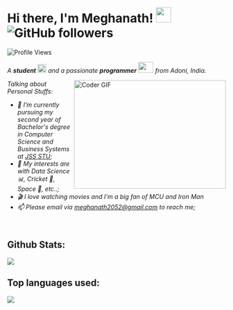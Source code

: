 # Hi there, I'm Meghanath! <img src="https://raw.githubusercontent.com/TheDudeThatCode/TheDudeThatCode/master/Assets/Hi.gif" width=35 height=35>![GitHub followers](https://img.shields.io/github/followers/meghanath2052?style=social)
![Profile Views](https://komarev.com/ghpvc/?username=meghanath2052&style=flat-square)
<p>
  <em>
    A <b>student</b> <img src="https://raw.githubusercontent.com/TheDudeThatCode/TheDudeThatCode/master/Assets/Medal.gif" width=20 height=20> and a passionate <b>programmer</b> <img src="https://raw.githubusercontent.com/TheDudeThatCode/TheDudeThatCode/master/Assets/Developer.gif" width=35 height=25> from Adoni, India.
  </em>
 </p>

<img align="right" alt="Coder GIF" height=250 width=350 src="https://raw.githubusercontent.com/TheDudeThatCode/TheDudeThatCode/master/Assets/Developer.gif" />

<em>
Talking about Personal Stuffs:

- 💼 I’m currently pursuing my second year of Bachelor's degree in Computer Science and Business Systems at [JSS STU](https://jssstuniv.in/);
- 🤔 My interests are with Data Science 📊, Cricket 🏏, Space 🚀, etc..;
- 🎬 I love watching movies and I'm a big fan of MCU and Iron Man 
- 📫 Please email via meghanath2052@gmail.com to reach me;
<br/> 
</em>



## Github Stats:
<p align="left">
  <a href = "https://github.com/meghanath2052">
<img src="https://github-readme-stats-aj8vj7k8x.vercel.app/api?username=meghanath2052&show_icons=true&title_color=ffc857&icon_color=8ac926&text_color=daf7dc&bg_color=151515&count_private=true&include_all_commits=true">
  </a>
 </p>
 
## Top languages used:
<p align="left">
<a href = "https://github.com/meghanath2052">
  <img src="https://github-readme-stats-aj8vj7k8x.vercel.app/api/top-langs/?username=meghanath2052&layout=compact&title_color=ffc857&icon_color=8ac926&text_color=daf7dc&bg_color=151515&card_width=400">
 </a>
</p>
